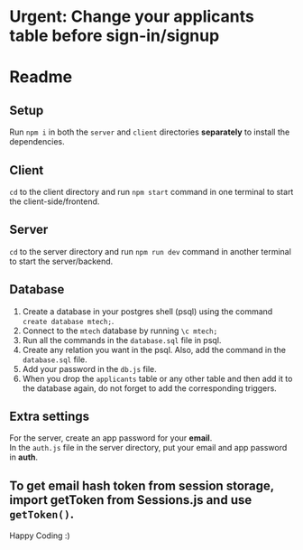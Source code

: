 # Urgent: Change your applicants table before sign-in/signup

# Readme

## Setup
Run `npm i` in both the `server` and `client` directories **separately** to install the dependencies.

## Client
`cd` to the client directory and run `npm start` command in one terminal to start the client-side/frontend.

## Server
`cd` to the server directory and run `npm run dev` command in another terminal to start the server/backend.

## Database
1. Create a database in your postgres shell (psql) using the command `create database mtech;`.
2. Connect to the `mtech` database by running `\c mtech;`
3. Run all the commands in the `database.sql` file in psql.
4. Create any relation you want in the psql. Also, add the command in the `database.sql` file.
5. Add your password in the `db.js` file.
6. When you drop the `applicants` table or any other table and then add it to the database again, do not forget to add the corresponding triggers.

## Extra settings
For the server, create an app password for your **email**.  
In the `auth.js` file in the server directory, put your email and app password in **auth**.  

## To get email hash token from session storage, import getToken from Sessions.js and use `getToken()`.

Happy Coding :)